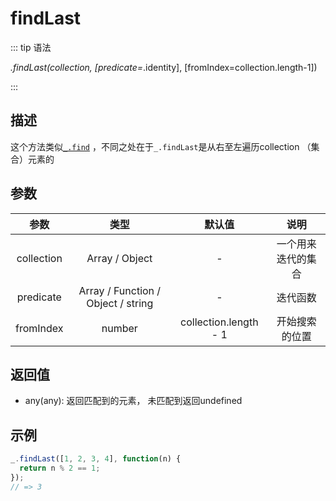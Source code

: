 # findLast

::: tip 语法

_.findLast(collection, [predicate=_.identity], [fromIndex=collection.length-1])

:::

## 描述

这个方法类似[`_.find`](/Collection/find) ，不同之处在于`_.findLast`是从右至左遍历collection （集合）元素的

## 参数

|    参数    |                类型                |        默认值         |        说明        |
| :--------: | :--------------------------------: | :-------------------: | :----------------: |
| collection |           Array / Object           |           -           | 一个用来迭代的集合 |
| predicate  | Array / Function / Object / string |           -           |      迭代函数      |
| fromIndex  |               number               | collection.length - 1 |   开始搜索的位置   |

## 返回值

+ any(any): 返回匹配到的元素， 未匹配到返回undefined

## 示例

```js
_.findLast([1, 2, 3, 4], function(n) {
  return n % 2 == 1;
});
// => 3
```

